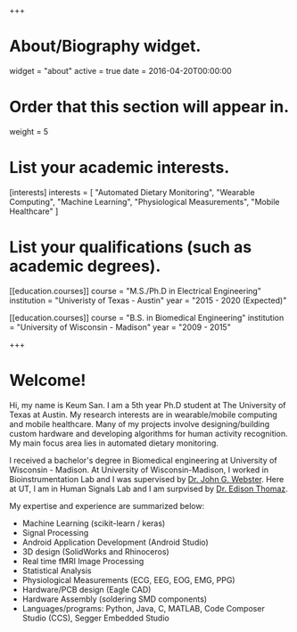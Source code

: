 +++
# About/Biography widget.
widget = "about"
active = true
date = 2016-04-20T00:00:00

# Order that this section will appear in.
weight = 5

# List your academic interests.
[interests]
  interests = [
      "Automated Dietary Monitoring",
    "Wearable Computing",
    "Machine Learning",
    "Physiological Measurements",
    "Mobile Healthcare"
  ]
  
# List your qualifications (such as academic degrees).
[[education.courses]]
  course = "M.S./Ph.D in Electrical Engineering"
  institution = "Univeristy of Texas - Austin"
  year = "2015 - 2020 (Expected)"

[[education.courses]]
  course = "B.S. in Biomedical Engineering"
  institution = "University of Wisconsin - Madison"
  year = "2009 - 2015"
 
+++

# Welcome!

Hi, my name is Keum San. I am a 5th year Ph.D student at The University of Texas at Austin. My research interests are in wearable/mobile computing and mobile healthcare. Many of my projects involve designing/building custom hardware and developing algorithms for human activity recognition. My main focus area lies in automated dietary monitoring.

I received a bachelor's degree in Biomedical engineering at University of Wisconsin - Madison. At University of Wisconsin-Madison, I worked in Bioinstrumentation Lab and I was supervised by [Dr. John G. Webster](https://directory.engr.wisc.edu/display.php/faculty/webster_john?page=bme&search=faculty&item=webster_john). Here at UT, I am in Human Signals Lab and I am surpvised by [Dr. Edison Thomaz](http://users.ece.utexas.edu/~ethomaz/).

My expertise and experience are summarized below:
- Machine Learning (scikit-learn / keras)
- Signal Processing
- Android Application Development (Android Studio)
- 3D design (SolidWorks and Rhinoceros)
- Real time fMRI Image Processing
- Statistical Analysis
- Physiological Measurements (ECG, EEG, EOG, EMG, PPG)
- Hardware/PCB design (Eagle CAD)
- Hardware Assembly (soldering SMD components)
- Languages/programs: Python, Java, C, MATLAB, Code Composer Studio (CCS), Segger Embedded Studio 
